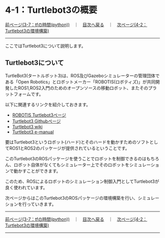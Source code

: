 # 4-1：Turtlebot3の概要

[前ページ(3-7：tfの時間(python))](../03_tf/3-07.md)　｜　[目次へ戻る](../index.md)　｜　[次ページ(4-2：Turtlebot3の環境構築)](./4-02.md)
- - -
ここではTurtlebot3について説明します。

## Turtlebot3について

TurtleBot3(タートルボット3)は、ROS及びGazeboシミュレーターの管理団体である「Open Robotics」とロボットメーカー「ROBOTIS(ロボティズ)」が共同開発したROS1,ROS2入門のためのオープンソースの移動ロボット、またそのプラットフォームです。

以下に関連するリンクを紹介しておきます。

- [ROBOTIS Turtlebot3ページ](https://e-shop.robotis.co.jp/list.php?c_id=93)
- [Turtlebot3 Githubページ](https://github.com/ROBOTIS-GIT/turtlebot3)
- [Turtlebot3 wiki](https://wiki.ros.org/turtlebot3)
- [Turtlebot3 e-manual](https://emanual.robotis.com/docs/en/platform/turtlebot3/overview/)

要はTurtlebot3というロボット(ハード)とそのハードを動かすためのソフトとしてROS1とROS2のパッケージが提供されているということです。

このTurtlebot3のROSパッケージを使うことでロボットを制御できるのはもちろん、ロボット自体がなくてもシミュレーター上でそのロボットをシミュレーションで動かすことができます。

このため、ROSによるロボットのシミュレーション制御入門としてTurtlebot3が良く使われています。

次ページからはこのTurtlebot3のROSパッケージの環境構築を行い、シミュレーションを行っていきます。

- - -
[前ページ(3-7：tfの時間(python))](../03_tf/3-07.md)　｜　[目次へ戻る](../index.md)　｜　[次ページ(4-2：Turtlebot3の環境構築)](./4-02.md)
- - -
